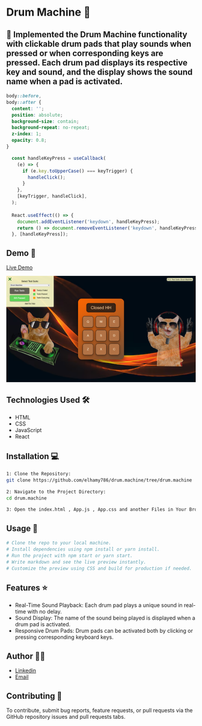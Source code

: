 # Drum Machine 🚀

## 📝 Implemented the Drum Machine functionality with clickable drum pads that play sounds when pressed or when corresponding keys are pressed. Each drum pad displays its respective key and sound, and the display shows the sound name when a pad is activated.


```css
body::before,
body::after {
  content: '';
  position: absolute;
  background-size: contain;
  background-repeat: no-repeat;
  z-index: 1;
  opacity: 0.8;
}
```

```javascript
  const handleKeyPress = useCallback(
    (e) => {
      if (e.key.toUpperCase() === keyTrigger) {
        handleClick();
      }
    },
    [keyTrigger, handleClick],
  );

  React.useEffect(() => {
    document.addEventListener('keydown', handleKeyPress);
    return () => document.removeEventListener('keydown', handleKeyPress);
  }, [handleKeyPress]);

```

## Demo 📸

[Live Demo](https://drum-machine--neon-starburst-037542.netlify.app/)

![Screenshot](./src/components/Screenshot%202024-09-06%20142126.png)

## Technologies Used 🛠️

- HTML
- CSS
- JavaScript
- React

## Installation 💻

```bash
1: Clone the Repository:
git clone https://github.com/elhamy786/drum.machine/tree/drum.machine
```

```bash
2: Navigate to the Project Directory:
cd drum.machine
```

```bash
3: Open the index.html , App.js , App.css and another Files in Your Browser.
```


## Usage 🎯

```bash
# Clone the repo to your local machine.
# Install dependencies using npm install or yarn install.
# Run the project with npm start or yarn start.
# Write markdown and see the live preview instantly.
# Customize the preview using CSS and build for production if needed.
```

## Features ⭐

- Real-Time Sound Playback: Each drum pad plays a unique sound in real-time with no delay.
- Sound Display: The name of the sound being played is displayed when a drum pad is activated.
- Responsive Drum Pads: Drum pads can be activated both by clicking or pressing corresponding keyboard keys.

## Author 👩‍💻

- [Linkedin](https://www.linkedin.com/in/elham-afzali-05326130b?utm_source=share&utm_campaign=share_via&utm_content=profile&utm_medium=ios_app)
- [Email](elham.afzali1383@gmail.com)

## Contributing 🤝

To contribute, submit bug reports, feature requests, or pull requests via the GitHub repository issues and pull requests tabs.